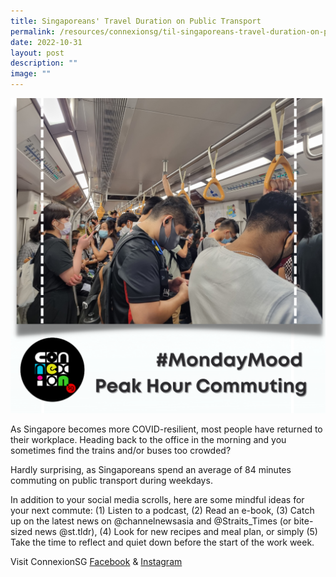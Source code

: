 ```yaml
---
title: Singaporeans' Travel Duration on Public Transport
permalink: /resources/connexionsg/til-singaporeans-travel-duration-on-public-transport/
date: 2022-10-31
layout: post
description: ""
image: ""
---
```

![](/images/connexionsg/2022/peak%20hour%20commuting.png)

As Singapore becomes more COVID-resilient, most people have returned to their workplace. Heading back to the office in the morning and you sometimes find the trains and/or buses too crowded?

Hardly surprising, as Singaporeans spend an average of 84 minutes commuting on public transport during weekdays.

In addition to your social media scrolls, here are some mindful ideas for your next commute: (1) Listen to a podcast, (2) Read an e-book, (3) Catch up on the latest news on @channelnewsasia and @Straits\_Times (or bite-sized news @st.tldr), (4) Look for new recipes and meal plan, or simply (5) Take the time to reflect and quiet down before the start of the work week.

Visit ConnexionSG [Facebook](https://www.facebook.com/ConnexionSG) & [Instagram](https://www.instagram.com/connexionsg/)